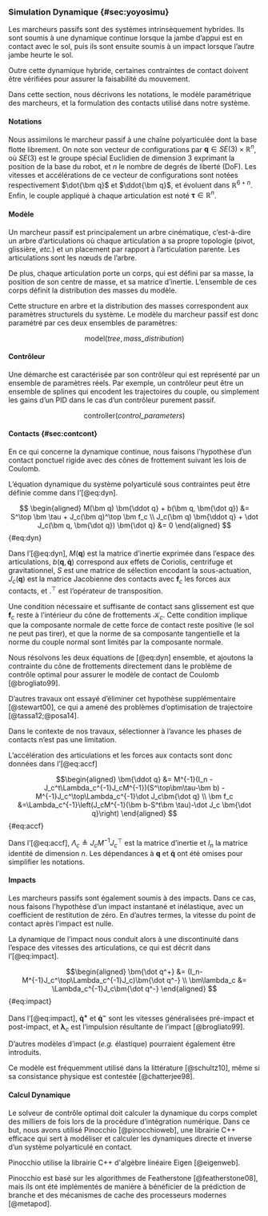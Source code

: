 ### Simulation Dynamique {#sec:yoyosimu}

Les marcheurs passifs sont des systèmes intrinsèquement hybrides. Ils sont soumis à une dynamique continue lorsque la
jambe d’appui est en contact avec le sol, puis ils sont ensuite soumis à un impact lorsque l’autre jambe heurte le sol.

Outre cette dynamique hybride, certaines contraintes de contact doivent être vérifiées pour assurer la faisabilité du
mouvement.

Dans cette section, nous décrivons les notations, le modèle paramétrique des marcheurs, et la formulation des contacts
utilisé dans notre système.

#### Notations

Nous assimilons le marcheur passif à une chaîne polyarticulée dont la base flotte librement. On note son vecteur de
configurations par $\bm q \in SE(3) \times \mathbb{R}^n$, où $SE(3)$ est le groupe spécial Euclidien de dimension 3
exprimant la position de la base du robot, et $n$ le nombre de degrés de liberté (DoF). Les vitesses et accélérations
de ce vecteur de configurations sont notées respectivement $\dot{\bm q}$ et $\ddot{\bm q}$, et évoluent dans
$\mathbb{R}^{6+n}$. Enfin, le couple appliqué à chaque articulation est noté $\bm \tau \in \mathbb{R}^n$.

#### Modèle

Un marcheur passif est principalement un arbre cinématique, c’est-à-dire un arbre d’articulations où chaque
articulation a sa propre topologie (pivot, glissière, *etc.*) et un placement par rapport à l’articulation parente.
Les articulations sont les nœuds de l’arbre.

De plus, chaque articulation porte un corps, qui est défini par sa masse, la position de son centre de masse, et sa
matrice d’inertie. L’ensemble de ces corps définit la distribution des masses du modèle.

Cette structure en arbre et la distribution des masses correspondent aux paramètres structurels du système. Le modèle
du marcheur passif est donc paramétré par ces deux ensembles de paramètres:

$$ \text{model} (\textit{tree}, \textit{mass\_distribution}) $$

#### Contrôleur

Une démarche est caractérisée par son contrôleur qui est représenté par un ensemble de paramètres réels. Par exemple,
un contrôleur peut être un ensemble de splines qui encodent les trajectoires du couple, ou simplement les gains d’un
PID dans le cas d’un contrôleur purement passif.

$$ \text{controller} (\textit{control\_parameters}) $$

#### Contacts {#sec:contcont}

En ce qui concerne la dynamique continue, nous faisons l’hypothèse d’un contact ponctuel rigide avec des cônes de
frottement suivant les lois de Coulomb.

L’équation dynamique du système polyarticulé sous contraintes peut être définie comme dans l’[@eq:dyn].

$$ \begin{aligned}
    M(\bm q) \bm{\ddot q} + b(\bm q, \bm{\dot q}) &= S^\top \bm \tau + J_c(\bm q)^\top \bm f_c \\
    J_c(\bm q) \bm{\ddot q} + \dot J_c(\bm q, \bm{\dot q}) \bm{\dot q} &= 0
\end{aligned} $$ {#eq:dyn}

Dans l’[@eq:dyn], $M(\bm q)$ est la matrice d’inertie exprimée dans l’espace des articulations, $b(\bm q, \bm{\dot q})$
correspond aux effets de Coriolis, centrifuge et gravitationnel, $S$ est une matrice de sélection encodant la
sous-actuation, $J_c(\bm q)$ est la matrice Jacobienne des contacts avec $\bm f_c$ les forces aux contacts, et $.^\top$
est l’opérateur de transposition.

Une condition nécessaire et suffisante de contact sans glissement est que $\bm f_c$ reste à l’intérieur du cône de
frottements $\mathcal{K}_c$. <!-- _w --> Cette condition implique que la composante normale de cette force de contact
reste positive (le sol ne peut pas tirer), et que la norme de sa composante tangentielle et la norme du couple normal
sont limités par la composante normale.

Nous résolvons les deux équations de [@eq:dyn] ensemble, et ajoutons la contrainte du cône de frottements directement
dans le problème de contrôle optimal pour assurer le modèle de contact de Coulomb [@brogliato99].

D’autres travaux ont essayé d’éliminer cet hypothèse supplémentaire [@stewart00], ce qui a amené des problèmes
d’optimisation de trajectoire [@tassa12;@posa14].

Dans le contexte de nos travaux, sélectionner à l’avance les phases de contacts n’est pas une limitation.

L’accélération des articulations et les forces aux contacts sont donc données dans l’[@eq:accf]

$$\begin{aligned}
    \bm{\ddot q} &= M^{-1}(I_n - J_c^t\Lambda_c^{-1}J_cM^{-1})(S^\top\bm\tau-\bm b) -
    M^{-1}J_c^\top\Lambda_c^{-1}\dot J_c\bm{\dot q} \\
    \bm f_c &=\Lambda_c^{-1}\left(J_cM^{-1}(\bm b-S^t\bm \tau)-\dot J_c \bm{\dot q}\right)
\end{aligned} $$ {#eq:accf}

Dans l’[@eq:accf], $\Lambda_c \triangleq J_cM^{-1}J_c^\top$ est la matrice d’inertie et $I_n$ la matrice identité de
dimension $n$. Les dépendances à $\bm q$ et $\bm{\dot q}$ ont été omises pour simplifier les notations.

#### Impacts

Les marcheurs passifs sont également soumis à des impacts. Dans ce cas, nous faisons l’hypothèse d’un impact instantané
et inélastique, avec un coefficient de restitution de zéro. En d’autres termes, la vitesse du point de contact après
l’impact est nulle.

La dynamique de l’impact nous conduit alors à une discontinuité dans l’espace des vitesses des articulations, ce qui
est décrit dans l’[@eq:impact].

$$\begin{aligned}
    \bm{\dot q^+} &= (I_n-M^{-1}J_c^\top\Lambda_c^{-1}J_c)\bm{\dot q^-} \\
    \bm\lambda_c &= \Lambda_c^{-1}J_c\bm{\dot q^-}
\end{aligned} $$ {#eq:impact}

Dans l’[@eq:impact], $\bm{\dot q^+}$ et $\bm{\dot q^-}$ sont les vitesses généralisées pré-impact et post-impact, et
$\bm\lambda_c$ est l’impulsion résultante de l’impact [@brogliato99].

D’autres modèles d’impact (*e.g.* élastique) pourraient également être introduits.

Ce modèle est fréquemment utilisé dans la littérature [@schultz10], même si sa consistance physique est contestée
[@chatterjee98].

#### Calcul Dynamique

Le solveur de contrôle optimal doit calculer la dynamique du corps complet des milliers de fois lors de la procédure
d’intégration numérique. Dans ce but, nous avons utilisé Pinocchio [@pinocchioweb], une librairie C++ efficace qui sert
à modéliser et calculer les dynamiques directe et inverse d’un système polyarticulé en contact.

Pinocchio utilise la librairie C++ d'algèbre linéaire Eigen [@eigenweb].

Pinocchio est basé sur les algorithmes de Featherstone [@featherstone08], mais ils ont été implémentés de manière à
bénéficier de la prédiction de branche et des mécanismes de cache des processeurs modernes [@metapod].
